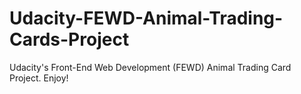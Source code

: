 # Udacity-FEWD-Animal-Trading-Cards-Project
Udacity's Front-End Web Development (FEWD) Animal Trading Card Project. Enjoy!
